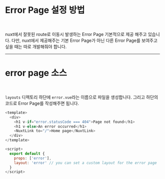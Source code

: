 <!-- prettier-ignore-start -->

# Error Page 설정 방법
<br>

nuxt에서 잘못된 route로 이동시 발생하는 Error Page 기본적으로 제공 해주고 있습니다.
다만, nuxt에서 제공해주는 기본 Error Page가 아닌 
다른 Error Page를 보여주고 싶을 때는 따로 개발해줘야 합니다.

---

# error page 소스
<br>

`layouts` 디렉토리 하단에 `error.vue`라는 이름으로 파일을 생성합니다.
그리고 하단의 코드로 Error Page를 작성해주면 됩니다.
<div style="width: 500px">

```js
<template>
  <div>
    <h1 v-if="error.statusCode === 404">Page not found</h1>
    <h1 v-else>An error occurred</h1>
    <NuxtLink to="/">Home page</NuxtLink>
  </div>
</template>

<script>
  export default {
    props: ['error'],
    layout: 'error' // you can set a custom layout for the error page
  }
</script>
```
</div>

<!-- prettier-ignore-end -->
